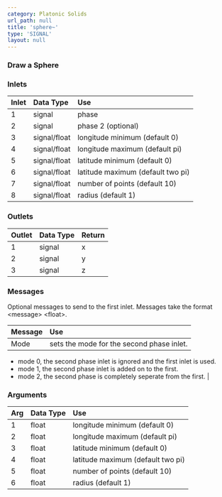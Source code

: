 ```yaml
---
category: Platonic Solids
url_path: null
title: 'sphere~'
type: 'SIGNAL'
layout: null
---
```


### Draw a Sphere

### Inlets

| Inlet | Data Type    | Use                               |
|:------|:-------------|:----------------------------------|
| 1     | signal       | phase                             |
| 2     | signal       | phase 2 (optional)                |
| 3     | signal/float | longitude minimum (default 0)     |
| 4     | signal/float | longitude maximum (default pi)    |
| 5     | signal/float | latitude minimum (default 0)      |
| 6     | signal/float | latitude maximum (default two pi) |
| 7     | signal/float | number of points (default 10)     |
| 8     | signal/float | radius (default 1)                |

### Outlets

| Outlet | Data Type | Return |
|:-------|:----------|:-------|
| 1      | signal    | x      |
| 2      | signal    | y      |
| 3      | signal    | z      |

### Messages

Optional messages to send to the first inlet. Messages take the format \<message\> \<float\>.

| Message | Use |
|:--------|:----|
| Mode    | sets the mode for the second phase inlet.
- mode 0, the second phase inlet is ignored and the first inlet is used.
- mode 1, the second phase inlet is added on to the first.
- mode 2, the second phase is completely seperate from the first. |

### Arguments

| Arg | Data Type | Use                               |
|:----|:----------|:----------------------------------|
| 1   | float     | longitude minimum (default 0)     |
| 2   | float     | longitude maximum (default pi)    |
| 3   | float     | latitude minimum (default 0)      |
| 4   | float     | latitude maximum (default two pi) |
| 5   | float     | number of points (default 10)     |
| 6   | float     | radius (default 1)                |
